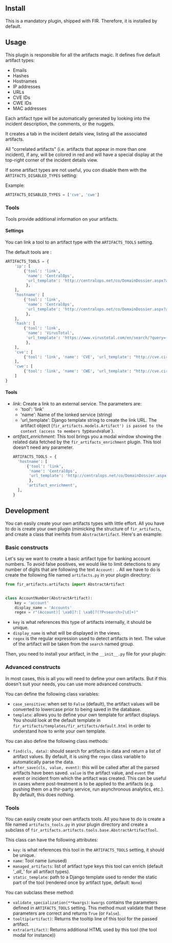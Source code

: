 ## Install

This is a mandatory plugin, shipped with FIR. Therefore, it is installed by default.

## Usage

This plugin is responsible for all the artifacts magic. It defines five default artifact types:

* Emails
* Hashes
* Hostnames
* IP addresses
* URLs
* CVE IDs
* CWE IDs
* MAC addresses

Each artifact type will be automatically generated by looking into the incident description, the comments, or the nuggets.

It creates a tab in the incident details view, listing all the associated artifacts.

All "correlated artifacts" (i.e. artifacts that appear in more than one incident), if any, will be colored in red and will have a special display at the top-right corner of the incident details view.

If some artifact types are not useful, you con disable them with the `ARTIFACTS_DISABLED_TYPES` setting:

Example:
```python
ARTIFACTS_DISABLED_TYPES = ['cve', 'cwe']
```
### Tools

Tools provide additional information on your artifacts.

#### Settings

You can link a tool to an artifact type with the `ARTIFACTS_TOOLS` setting.

The default tools are :

```python
ARTIFACTS_TOOLS = {
    'ip': [
        {'tool': 'link',
         'name': 'CentralOps',
         'url_template': 'http://centralops.net/co/DomainDossier.aspx?addr={{artifact.value}}&dom_whois=1&net_whois=1&dom_dns=1'
         },
    ],
    'hostname': [
        {'tool': 'link',
         'name': 'CentralOps',
         'url_template': 'http://centralops.net/co/DomainDossier.aspx?addr={{artifact.value}}&dom_whois=1&net_whois=1&dom_dns=1'
         },
    ],
    'hash': [
        {'tool': 'link',
         'name': 'VirusTotal',
         'url_template': 'https://www.virustotal.com/en/search/?query={{artifact.value}}'
         },
    ],
    'cve': [
        {'tool': 'link', 'name': 'CVE', 'url_template': "http://cve.circl.lu/cve/{{artifact.value}}"}
    ],
    'cwe': [
        {'tool': 'link', 'name': 'CWE', 'url_template': "http://cve.circl.lu/cwe/{{artifact.value|slice:'4:'}}"}
    ]
}
```

#### Tools

- *link*: Create a link to an external service. The parameters are:
  * 'tool': 'link'
  * 'name': Name of the lonked service (string)
  * 'url_template': Django template string to create the link URL. The artifact object (`fir_artifacts.models.Artifact') is passed to the context (access to members `type` and `value`).
- *artifact_enrichment*: This tool brings you a modal window showing the related data fetched by the `fir_artifacts_enrichment` plugin. This tool doesn't need any parameter.
  ```python
  ARTIFACTS_TOOLS = {
    'hostname': [
        {'tool': 'link',
         'name': 'CentralOps',
         'url_template': 'http://centralops.net/co/DomainDossier.aspx?addr={{artifact.value}}&dom_whois=1&net_whois=1&dom_dns=1'
         },
        'artifact_enrichment',
    ],
  }
  ```


## Development

You can easily create your own artifacts types with little effort. All you have to do is create your own plugin (mimicking the structure of `fir_artifacts`, and create a class that inerhits from `AbstractArtifact`. Here's an example:

### Basic constructs

Let's say we want to create a basic artifact type for banking account numbers. To avoid false positives, we would like to limit detections to any number of digits that are following the text `Account: `. All we have to do is create the following file named `artifacts.py` in your plugin directory:

```python
from fir_artifacts.artifacts import AbstractArtifact


class AccountNumber(AbstractArtifact):
	key = 'account'
	display_name = 'Accounts'
	regex = r"(Account)[ \xa0]?:[ \xa0]?(?P<search>[\d]+)"

```

* `key` is what references this type of artifacts internally, it should be unique.
* `display_name` is what will be displayed in the views.
* `regex` is the regular expression used to detect artifacts in text. The value of the artifact will be taken from the `search` named group.

Then, you need to install your artifact, in the `__init__.py` file for your plugin:

### Advanced constructs

In most cases, this is all you will need to define your own artifacts. But if this doesn't suit your needs, you can use more advanced constructs.

You can define the following class variables:

* `case_sensitive`: when set to `False` (default), the artifact values will be converted to lowercase prior to being saved in the database.
* `template`: allows you to define your own template for artifact displays. You should look at the default template in `fir_artifacts/templates/fir_artifacts/default.html` in order to understand how to write your own template.

You can also define the following class methods:

* `find(cls, data)`: should search for artifacts in data and return a list of artifact values. By default, it is using the `regex` class variable to automatically parse the data.
* `after_save(cls, value, event)`: this will be called after all the parsed artifacts have been saved. `value` is the artifact value, and `event` the event or incident from which the artifact was created. This can be useful in cases where post-treatment is to be applied to the artifacts (e.g. pushing them on a thir-party service, run asynchronous analytics, etc.). By default, this does nothing.

### Tools

You can easily create your own artifacts tools. All you have to do is create a file named `artifacts_tools.py` in your plugin directory and create a subclass of `fir_artifacts.artifacts.tools.base.AbstractArtifactTool`.

This class can have the following attributes:
- `key`: is what references this tool in the `ARTIFACTS_TOOLS` setting, it should be unique.
- `name`: Tool name (unused)
- `managed_artifacts`: list of artifact type keys this tool can enrich (default '\__all\__' for all artifact types).
- `static_template`: path to a Django template used to render the static part of the tool (rendered once by artifact type, default: `None`)

You can subclass these method:
- `validate_specialization(**kwargs)`: `kwargs` contains the parameters defined in `ARTIFACTS_TOOLS` setting. This method must validate that these parameters are correct and returns `True` (or `False`).
- `tooltip(artifact)`: Returns the tooltip line of this tool for the passed artifact.
- `extra(artifact)`: Returns additional HTML used by this tool (the tool modal for instance))